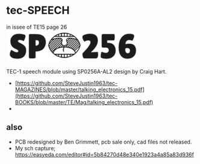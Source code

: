 # tec-SPEECH 

in issee of TE15 page 26
![](https://github.com/SteveJustin1963/tec-SPEECH/blob/master/pics/spo256-bw.png)

TEC-1 speech module using SP0256A-AL2 design by Craig Hart. 
- [https://github.com/SteveJustin1963/tec-MAGAZINES/blob/master/talking_electronics_15.pdf](https://github.com/SteveJustin1963/tec-BOOKS/blob/master/TE/Mag/talking_electronics_15.pdf)
- 

## also
- PCB redesigned by Ben Grimmett, pcb sale only, cad files not released. 
- My sch capture; https://easyeda.com/editor#id=5b84270d48e340e1923a4a85a83d936f

 
